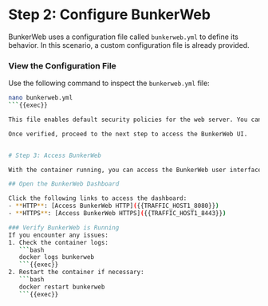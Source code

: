 # Step 2: Configure BunkerWeb

BunkerWeb uses a configuration file called `bunkerweb.yml` to define its behavior. In this scenario, a custom configuration file is already provided.

### View the Configuration File

Use the following command to inspect the `bunkerweb.yml` file:

```bash
nano bunkerweb.yml
```{{exec}}

This file enables default security policies for the web server. You can customize it further if needed.

Once verified, proceed to the next step to access the BunkerWeb UI.


# Step 3: Access BunkerWeb

With the container running, you can access the BunkerWeb user interface.

## Open the BunkerWeb Dashboard

Click the following links to access the dashboard:
- **HTTP**: [Access BunkerWeb HTTP]({{TRAFFIC_HOST1_8080}})
- **HTTPS**: [Access BunkerWeb HTTPS]({{TRAFFIC_HOST1_8443}})

### Verify BunkerWeb is Running
If you encounter any issues:
1. Check the container logs:
   ```bash
   docker logs bunkerweb
   ```{{exec}}
2. Restart the container if necessary:
   ```bash
   docker restart bunkerweb
   ```{{exec}}
